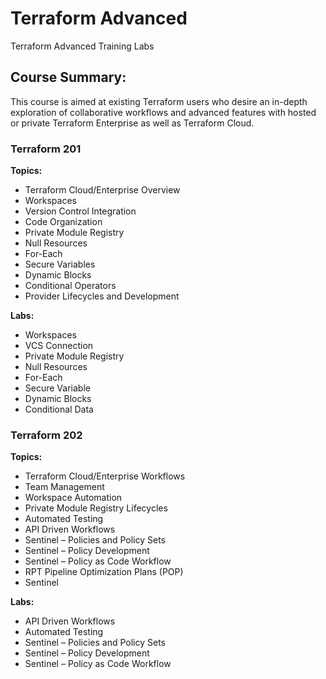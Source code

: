 # Terraform Advanced
Terraform Advanced Training Labs

## Course Summary:

This course is aimed at existing Terraform users who desire an in-depth exploration of collaborative workflows and advanced features with hosted or private Terraform Enterprise as well as Terraform Cloud.

### Terraform 201

**Topics:**

- Terraform Cloud/Enterprise Overview
- Workspaces
- Version Control Integration
- Code Organization
- Private Module Registry
- Null Resources
- For-Each
- Secure Variables
- Dynamic Blocks
- Conditional Operators
- Provider Lifecycles and Development

**Labs:**

- Workspaces
- VCS Connection
- Private Module Registry
- Null Resources
- For-Each
- Secure Variable
- Dynamic Blocks
- Conditional Data

### Terraform 202

**Topics:**

- Terraform Cloud/Enterprise Workflows
- Team Management
- Workspace Automation
- Private Module Registry Lifecycles
- Automated Testing
- API Driven Workflows
- Sentinel – Policies and Policy Sets
- Sentinel – Policy Development
- Sentinel – Policy as Code Workflow
- RPT Pipeline Optimization Plans (POP)
- Sentinel

**Labs:**

- API Driven Workflows
- Automated Testing
- Sentinel – Policies and Policy Sets
- Sentinel – Policy Development
- Sentinel – Policy as Code Workflow
